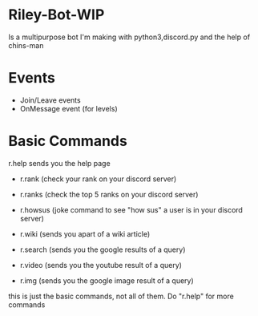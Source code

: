 # Riley-Bot-WIP
Is a multipurpose bot I'm making with python3,discord.py and the help of chins-man

# Events
- Join/Leave events
- OnMessage event (for levels)

# Basic Commands
r.help sends you the help page 

- r.rank (check your rank on your discord server)

- r.ranks (check the top 5 ranks on your discord server)

- r.howsus <mention> (joke command to see "how sus" a user is in your discord server)
  
- r.wiki <topic> (sends you apart of a wiki article)
  
- r.search <query> (sends you the google results of a query)
  
- r.video <query> (sends you the youtube result of a query)
  
- r.img <query> (sends you the google image result of a query)
  
 this is just the basic commands, not all of them. Do "r.help" for more commands
